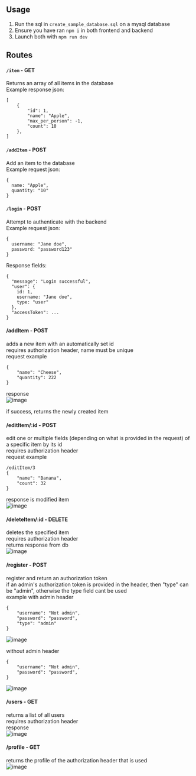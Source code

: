 ## Usage
1. Run the sql in `create_sample_database.sql` on a mysql database
2. Ensure you have ran `npm i` in both frontend and backend
3. Launch both with `npm run dev`

## Routes

#### `/item` - GET

Returns an array of all items in the database<br>
Example response json:
```
[
	{
		"id": 1,
		"name": "Apple",
		"max_per_person": -1,
		"count": 10
	},
]
```
#### `/addItem` - POST

Add an item to the database<br>
Example request json:
```
{
  name: "Apple",
  quantity: "10"
}
```
#### `/login` - POST

Attempt to authenticate with the backend<br>
Example request json:
```
{
  username: "Jane doe",
  password: "password123"
}
```
Response fields:
```
{
  "message": "Login successful",
  "user": { 
    id: 1,
    username: "Jane doe",
    type: "user"
  },
  "accessToken": ...
}
```

#### /addItem - POST
adds a new item with an automatically set id<br>
requires authorization header, name must be unique<br>
request example
```
{
	"name": "Cheese", 
	"quantity": 222
}
```
response<br>
![image](https://github.com/user-attachments/assets/5e67f622-ee1f-4641-90cd-857548513f96)

if success, returns the newly created item 

#### /editItem/:id - POST
edit one or multiple fields (depending on what is provided in the request) of a specific item by its id<br>
requires authorization header<br>
request example<br>
```
/editItem/3
{
	"name": "Banana",
	"count": 32
}
```
response is modified item<br>
![image](https://github.com/user-attachments/assets/857e8f8c-cf01-4e03-b80c-a3a7f190417e)

#### /deleteItem/:id - DELETE
deletes the specified item<br>
requires authorization header<br>
returns response from db<br>
![image](https://github.com/user-attachments/assets/46ba2e2c-8698-41f8-831d-849a629bdab3)

#### /register - POST
register and return an authorization token<br>
if an admin's authorization token is provided in the header, then "type" can be "admin", otherwise the type field cant be used<br>
example with admin header
```
{ 
	"username": "Not admin",
	"password": "password",
	"type": "admin"
}
```
![image](https://github.com/user-attachments/assets/7988464e-fd64-4128-a1be-7da0b3658bff)

without admin header
``` 
{ 
	"username": "Not admin",
	"password": "password",
}
```
![image](https://github.com/user-attachments/assets/1d05f173-9883-408f-a16f-4379dc2bb020)

#### /users - GET
returns a list of all users<br>
requires authorization header<br>
response<br>
![image](https://github.com/user-attachments/assets/604459dc-3291-4569-9204-855ed2b85e17)

#### /profile - GET
returns the profile of the authorization header that is used<br>
![image](https://github.com/user-attachments/assets/10c62bc8-7b85-4070-a0b2-9730ac9177f1)


